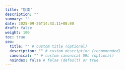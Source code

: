 ```yaml
---
title: "指南"
description: ""
summary: ""
date: 2025-09-26T14:43:11+08:00
draft: false
weight: 100
toc: true
seo:
  title: "" # custom title (optional)
  description: "" # custom description (recommended)
  canonical: "" # custom canonical URL (optional)
  noindex: false # false (default) or true
---
```

